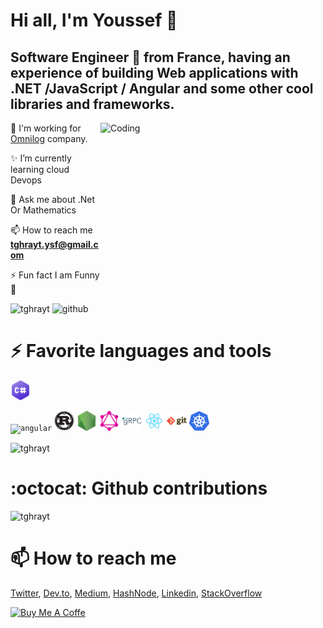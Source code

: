 # Hi all, I'm Youssef 👋
## Software Engineer 🚀 from France, having an experience of building Web applications with .NET /JavaScript / Angular and some other cool libraries and frameworks.
<img align="right" alt="Coding" width="400" src="https://cdn.dribbble.com/users/1162077/screenshots/3848914/programmer.gif" style="height: 260px !important;width: 360px !important;" >


👯 I'm working for [Omnilog](https://www.omnilog.fr/) company.

✨ I’m currently learning cloud Devops

💬 Ask me about .Net Or Mathematics

📫 How to reach me **tghrayt.ysf@gmail.com**

⚡ Fun fact I am Funny 🤡



<p align="left">
<img src="https://komarev.com/ghpvc/?username=tghrayt&label=Profile%20views&color=0e75b6&style=flat" alt="tghrayt" />
<img alt="github" src="https://img.shields.io/badge/github-tghrayt-8da0cb?style=for-the-badge&labelColor=555555&logo=github" height="20" href="https://github.com/tghrayt">
</p>



# ⚡ Favorite languages and tools

<code><img height="32" src="https://raw.githubusercontent.com/github/explore/80688e429a7d4ef2fca1e82350fe8e3517d3494d/topics/csharp/csharp.png"></code>

<code><img height="32" src="https://angular.io/assets/images/logos/angular/angular.svg" alt="angular"/></code>
<code><img height="32" src="https://raw.githubusercontent.com/github/explore/80688e429a7d4ef2fca1e82350fe8e3517d3494d/topics/rust/rust.png"></code>
<code><img height="32" src="https://raw.githubusercontent.com/github/explore/80688e429a7d4ef2fca1e82350fe8e3517d3494d/topics/nodejs/nodejs.png"></code>
<code><img height="32" src="https://raw.githubusercontent.com/github/explore/5c058a388828bb5fde0bcafd4bc867b5bb3f26f3/topics/graphql/graphql.png"></code>
<code><img height="32" src="https://raw.githubusercontent.com/github/explore/3fd951e49a8e2af94627092d80c236c00df95ae3/topics/grpc/grpc.png"></code>
<code><img height="32" src="https://raw.githubusercontent.com/github/explore/80688e429a7d4ef2fca1e82350fe8e3517d3494d/topics/react/react.png"></code>
<code><img height="32" src="https://raw.githubusercontent.com/github/explore/80688e429a7d4ef2fca1e82350fe8e3517d3494d/topics/git/git.png"></code> 
<code><img height="32" src="https://raw.githubusercontent.com/github/explore/80688e429a7d4ef2fca1e82350fe8e3517d3494d/topics/kubernetes/kubernetes.png"></code>

<img src="https://github-readme-stats.vercel.app/api/top-langs/?username=tghrayt&hide=css,html,powershell,elm,php,javascript&show_icons=true&count_private=true&theme=algolia&layout=compact" alt="tghrayt" />

# :octocat: Github contributions

<img src="https://github-readme-stats.vercel.app/api?username=tghrayt&show_icons=true&count_private=true&theme=algolia" alt="tghrayt" />

# 📫 How to reach me

[Twitter](https://twitter.com/tghrayt), [Dev.to](https://dev.to/tghrayt), [Medium](https://medium.com/@tghrayt.ysf), [HashNode](https://hashnode.com/@tghrayt), [Linkedin](https://www.linkedin.com/in/youssef-ait-tghrayt-7418b5161), [StackOverflow](https://stackoverflow.com/users/13287381/tghrayt)


<a href="https://www.buymeacoffee.com/tghraytysfd" target="_blank"><img src="https://cdn.buymeacoffee.com/buttons/lato-green.png" alt="Buy Me A Coffe" style="height: 40px !important;width: 200px !important;" ></a>

<!--
- 🔭 I’m currently working on ...
- 🌱 I’m currently learning ...
- 👯 I’m looking to collaborate on ...
- 🤔 I’m looking for help with ...
- 💬 Ask me about ...
- 📫 How to reach me: ...
- 😄 Pronouns: ...
- ⚡ Fun fact: ...
-->
